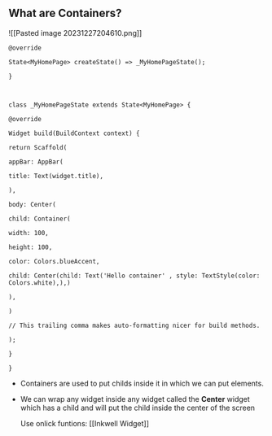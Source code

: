 ## What are Containers? 

![[Pasted image 20231227204610.png]]

```
@override

State<MyHomePage> createState() => _MyHomePageState();

}

  

class _MyHomePageState extends State<MyHomePage> {

@override

Widget build(BuildContext context) {

return Scaffold(

appBar: AppBar(

title: Text(widget.title),

),

body: Center(

child: Container(

width: 100,

height: 100,

color: Colors.blueAccent,

child: Center(child: Text('Hello container' , style: TextStyle(color: Colors.white),),)

),

)

// This trailing comma makes auto-formatting nicer for build methods.

);

}

}
```

- Containers are used to put childs inside it in which we can put elements.
  
 - We can wrap any widget inside any widget called the **Center** widget which has a child and will put the child inside the center of the screen
   
   Use onlick funtions: [[Inkwell Widget]]
